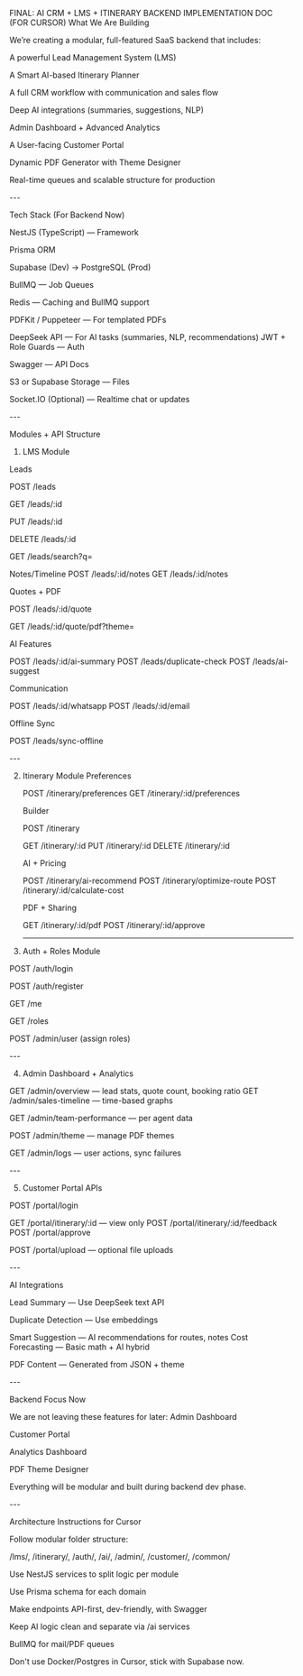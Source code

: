 ﻿FINAL: AI CRM + LMS + ITINERARY BACKEND IMPLEMENTATION DOC (FOR CURSOR) What We Are Building 

We’re creating a modular, full-featured SaaS backend that includes: 

A powerful Lead Management System (LMS) 

A Smart AI-based Itinerary Planner 

A full CRM workflow with communication and sales flow 

Deep AI integrations (summaries, suggestions, NLP) 

Admin Dashboard + Advanced Analytics 

A User-facing Customer Portal 

Dynamic PDF Generator with Theme Designer 

Real-time queues and scalable structure for production 

\--- 

Tech Stack (For Backend Now) 

NestJS (TypeScript) — Framework 

Prisma ORM 

Supabase (Dev) → PostgreSQL (Prod) 

BullMQ — Job Queues 

Redis — Caching and BullMQ support 

PDFKit / Puppeteer — For templated PDFs 

DeepSeek API — For AI tasks (summaries, NLP, recommendations) JWT + Role Guards — Auth 

Swagger — API Docs 

S3 or Supabase Storage — Files 

Socket.IO (Optional) — Realtime chat or updates 

\--- 

Modules + API Structure 

1. LMS Module 

Leads 

POST /leads 

GET /leads/:id 

PUT /leads/:id 

DELETE /leads/:id 

GET /leads/search?q= 

Notes/Timeline POST /leads/:id/notes GET /leads/:id/notes 

Quotes + PDF 

POST /leads/:id/quote 

GET /leads/:id/quote/pdf?theme= 

AI Features 

POST /leads/:id/ai-summary POST /leads/duplicate-check POST /leads/ai-suggest 

Communication 

POST /leads/:id/whatsapp POST /leads/:id/email 

Offline Sync 

POST /leads/sync-offline 

\--- 

2. Itinerary Module Preferences 

   POST /itinerary/preferences GET /itinerary/:id/preferences 

   Builder 

   POST /itinerary 

   GET /itinerary/:id PUT /itinerary/:id DELETE /itinerary/:id 

   AI + Pricing 

   POST /itinerary/ai-recommend POST /itinerary/optimize-route POST /itinerary/:id/calculate-cost 

   PDF + Sharing 

   GET /itinerary/:id/pdf POST /itinerary/:id/approve 

   --- 

3. Auth + Roles Module 

POST /auth/login 

POST /auth/register 

GET /me 

GET /roles 

POST /admin/user (assign roles) 

\--- 

4. Admin Dashboard + Analytics 

GET /admin/overview — lead stats, quote count, booking ratio GET /admin/sales-timeline — time-based graphs 

GET /admin/team-performance — per agent data 

POST /admin/theme — manage PDF themes 

GET /admin/logs — user actions, sync failures 

\--- 

5. Customer Portal APIs 

POST /portal/login 

GET /portal/itinerary/:id — view only POST /portal/itinerary/:id/feedback POST /portal/approve 

POST /portal/upload — optional file uploads 

\--- 

AI Integrations 

Lead Summary — Use DeepSeek text API 

Duplicate Detection — Use embeddings 

Smart Suggestion — AI recommendations for routes, notes Cost Forecasting — Basic math + AI hybrid 

PDF Content — Generated from JSON + theme 

\--- 

Backend Focus Now 

We are not leaving these features for later: Admin Dashboard 

Customer Portal 

Analytics Dashboard 

PDF Theme Designer 

Everything will be modular and built during backend dev phase. 

\--- 

Architecture Instructions for Cursor 

Follow modular folder structure: 

/lms/, /itinerary/, /auth/, /ai/, /admin/, /customer/, /common/ 

Use NestJS services to split logic per module 

Use Prisma schema for each domain 

Make endpoints API-first, dev-friendly, with Swagger 

Keep AI logic clean and separate via /ai services 

BullMQ for mail/PDF queues 

Don't use Docker/Postgres in Cursor, stick with Supabase now. 
